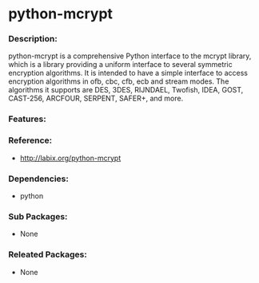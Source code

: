 # python-mcrypt

### Description:
python-mcrypt is a comprehensive Python interface to the mcrypt library,
which is a library providing a uniform interface to several symmetric
encryption algorithms. It is intended to have a simple interface to
access encryption algorithms in ofb, cbc, cfb, ecb and stream modes.
The algorithms it supports are DES, 3DES, RIJNDAEL, Twofish, IDEA, GOST,
CAST-256, ARCFOUR, SERPENT, SAFER+, and more.

### Features:


### Reference:
* http://labix.org/python-mcrypt

### Dependencies:
* python

### Sub Packages:
* None

### Releated Packages:
* None